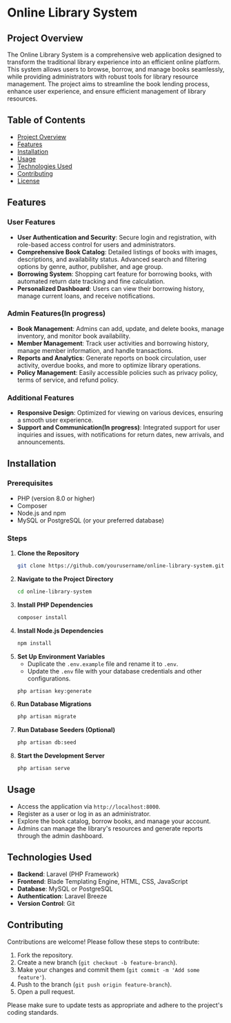 # Online Library System

## Project Overview

The Online Library System is a comprehensive web application designed to transform the traditional library experience into an efficient online platform. This system allows users to browse, borrow, and manage books seamlessly, while providing administrators with robust tools for library resource management. The project aims to streamline the book lending process, enhance user experience, and ensure efficient management of library resources.

## Table of Contents

- [Project Overview](#project-overview)
- [Features](#features)
- [Installation](#installation)
- [Usage](#usage)
- [Technologies Used](#technologies-used)
- [Contributing](#contributing)
- [License](#license)

## Features

### User Features
- **User Authentication and Security**: Secure login and registration, with role-based access control for users and administrators.
- **Comprehensive Book Catalog**: Detailed listings of books with images, descriptions, and availability status. Advanced search and filtering options by genre, author, publisher, and age group.
- **Borrowing System**: Shopping cart feature for borrowing books, with automated return date tracking and fine calculation.
- **Personalized Dashboard**: Users can view their borrowing history, manage current loans, and receive notifications.

### Admin Features(In progress)
- **Book Management**: Admins can add, update, and delete books, manage inventory, and monitor book availability.
- **Member Management**: Track user activities and borrowing history, manage member information, and handle transactions.
- **Reports and Analytics**: Generate reports on book circulation, user activity, overdue books, and more to optimize library operations.
- **Policy Management**: Easily accessible policies such as privacy policy, terms of service, and refund policy.

### Additional Features
- **Responsive Design**: Optimized for viewing on various devices, ensuring a smooth user experience.
- **Support and Communication(In progress)**: Integrated support for user inquiries and issues, with notifications for return dates, new arrivals, and announcements.

## Installation

### Prerequisites
- PHP (version 8.0 or higher)
- Composer
- Node.js and npm
- MySQL or PostgreSQL (or your preferred database)

### Steps
1. **Clone the Repository**
   ```bash
   git clone https://github.com/yourusername/online-library-system.git
   ```
2. **Navigate to the Project Directory**
   ```bash
   cd online-library-system
   ```
3. **Install PHP Dependencies**
   ```bash
   composer install
   ```
4. **Install Node.js Dependencies**
   ```bash
   npm install
   ```
5. **Set Up Environment Variables**
   - Duplicate the `.env.example` file and rename it to `.env`.
   - Update the `.env` file with your database credentials and other configurations.
   ```bash
   php artisan key:generate
   ```
6. **Run Database Migrations**
   ```bash
   php artisan migrate
   ```
7. **Run Database Seeders (Optional)**
   ```bash
   php artisan db:seed
   ```
8. **Start the Development Server**
   ```bash
   php artisan serve
   ```

## Usage

- Access the application via `http://localhost:8000`.
- Register as a user or log in as an administrator.
- Explore the book catalog, borrow books, and manage your account.
- Admins can manage the library's resources and generate reports through the admin dashboard.

## Technologies Used

- **Backend**: Laravel (PHP Framework)
- **Frontend**: Blade Templating Engine, HTML, CSS, JavaScript
- **Database**: MySQL or PostgreSQL
- **Authentication**: Laravel Breeze
- **Version Control**: Git

## Contributing

Contributions are welcome! Please follow these steps to contribute:

1. Fork the repository.
2. Create a new branch (`git checkout -b feature-branch`).
3. Make your changes and commit them (`git commit -m 'Add some feature'`).
4. Push to the branch (`git push origin feature-branch`).
5. Open a pull request.

Please make sure to update tests as appropriate and adhere to the project's coding standards.
